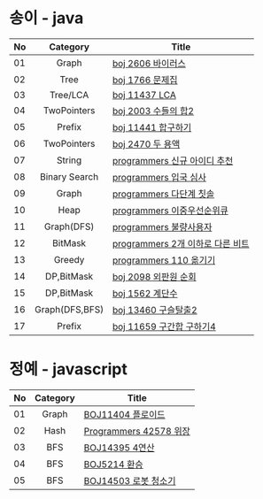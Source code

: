 # 송이 - java
|  <center>No</center> |  <center>Category</center> | <center>Title</center> | 
|:--------|:--------:|:--------|
|01|Graph|[boj 2606 바이러스](https://www.acmicpc.net/problem/2606) |
|02|Tree|[boj 1766 문제집](https://www.acmicpc.net/problem/1766) |
|03|Tree/LCA|[boj 11437 LCA](https://www.acmicpc.net/problem/11437) |
|04|TwoPointers|[boj 2003 수들의 합2](https://www.acmicpc.net/problem/2003) |
|05|Prefix|[boj 11441 합구하기](https://www.acmicpc.net/problem/11441) |
|06|TwoPointers|[boj 2470 두 용액](https://www.acmicpc.net/problem/2470) |
|07|String|[programmers 신규 아이디 추천](https://programmers.co.kr/learn/courses/30/lessons/72410) |
|08|Binary Search|[programmers 입국 심사](https://programmers.co.kr/learn/courses/30/lessons/43238) |
|09|Graph|[programmers 다단계 칫솔](https://programmers.co.kr/learn/courses/30/lessons/77486) |
|10|Heap|[programmers 이중우선순위큐](https://programmers.co.kr/learn/courses/30/lessons/42628) |
|11|Graph(DFS)|[programmers 불량사용자](https://programmers.co.kr/learn/courses/30/lessons/64064) |
|12|BitMask|[programmers 2개 이하로 다른 비트](https://programmers.co.kr/learn/courses/30/lessons/77885) |
|13|Greedy|[programmers 110 옮기기](https://programmers.co.kr/learn/courses/30/lessons/77886) |
|14|DP,BitMask|[boj 2098 외판원 순회](https://www.acmicpc.net/problem/2098) |
|15|DP,BitMask|[boj 1562 계단수](https://www.acmicpc.net/problem/1562) |
|16|Graph(DFS,BFS)|[boj 13460 구슬탈출2](https://www.acmicpc.net/problem/13460) |
|17|Prefix|[boj 11659 구간합 구하기4](https://www.acmicpc.net/problem/11659) |


# 정예 - javascript
|  <center>No</center> |  <center>Category</center> | <center>Title</center> | 
|:--------|:--------:|:--------|
|01|Graph|[BOJ11404 플로이드](https://www.acmicpc.net/problem/11404) |
|02|Hash|[Programmers 42578 위장](https://programmers.co.kr/learn/courses/30/lessons/42578) |
|03|BFS|[BOJ14395 4연산](https://www.acmicpc.net/problem/14395)|
|04|BFS|[BOJ5214 환승](https://www.acmicpc.net/problem/5214)|
|05|BFS|[BOJ14503 로봇 청소기](https://www.acmicpc.net/problem/14503)|
